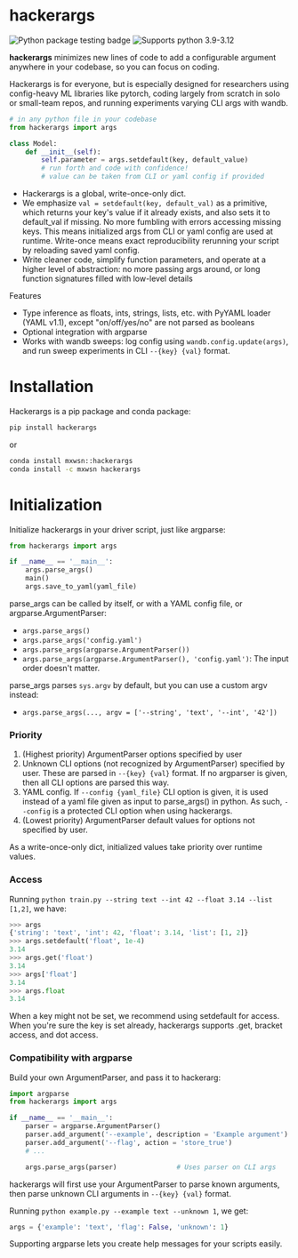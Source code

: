 # hackerargs

![Python package testing badge](https://github.com/maxwshen/hackerargs/actions/workflows/python-package.yml/badge.svg)
![Supports python 3.9-3.12](https://img.shields.io/badge/python-3.9%20%7C%203.10%20%7C%203.11%20%7C%203.12-blue)


**hackerargs** minimizes new lines of code to add a configurable argument anywhere in your codebase, so you can focus on coding.

Hackerargs is for everyone, but is especially designed for researchers using config-heavy ML libraries like pytorch, coding largely from scratch in solo or small-team repos, and running experiments varying CLI args with wandb.

```python
# in any python file in your codebase
from hackerargs import args

class Model:
    def __init__(self):
        self.parameter = args.setdefault(key, default_value)
        # run forth and code with confidence!
        # value can be taken from CLI or yaml config if provided
```

- Hackerargs is a global, write-once-only dict.
- We emphasize `val = setdefault(key, default_val)` as a primitive, which returns your key's value if it already exists, and also sets it to default_val if missing. No more fumbling with errors accessing missing keys. This means initialized args from CLI or yaml config are used at runtime. Write-once means exact reproducibility rerunning your script by reloading saved yaml config. 
- Write cleaner code, simplify function parameters, and operate at a higher level of abstraction: no more passing args around, or long function signatures filled with low-level details

Features
- Type inference as floats, ints, strings, lists, etc. with PyYAML loader (YAML v1.1), except "on/off/yes/no" are not parsed as booleans
- Optional integration with argparse
- Works with wandb sweeps: log config using `wandb.config.update(args)`, and run sweep experiments in CLI `--{key} {val}` format.

# Installation

Hackerargs is a pip package and conda package:

```bash
pip install hackerargs
```

or
```bash
conda install mxwsn::hackerargs
conda install -c mxwsn hackerargs
```

# Initialization

Initialize hackerargs in your driver script, just like argparse:

```python
from hackerargs import args

if __name__ == '__main__':
    args.parse_args()
    main()
    args.save_to_yaml(yaml_file)
```

parse_args can be called by itself, or with a YAML config file, or argparse.ArgumentParser:

- `args.parse_args()`
- `args.parse_args('config.yaml')`
- `args.parse_args(argparse.ArgumentParser())`
- `args.parse_args(argparse.ArgumentParser(), 'config.yaml')`: The input order doesn't matter. 

parse_args parses `sys.argv` by default, but you can use a custom argv instead:
- `args.parse_args(..., argv = ['--string', 'text', '--int', '42'])`


### Priority
1. (Highest priority) ArgumentParser options specified by user
2. Unknown CLI options (not recognized by ArgumentParser) specified by user. These are parsed in `--{key} {val}` format. If no argparser is given, then all CLI options are parsed this way.
3. YAML config. If `--config {yaml_file}` CLI option is given, it is used instead of a yaml file given as input to parse_args() in python. As such, `--config` is a protected CLI option when using hackerargs.
4. (Lowest priority) ArgumentParser default values for options not specified by user.

As a write-once-only dict, initialized values take priority over runtime values.


### Access

Running `python train.py --string text --int 42 --float 3.14 --list [1,2]`, we have:

```python
>>> args
{'string': 'text', 'int': 42, 'float': 3.14, 'list': [1, 2]}
>>> args.setdefault('float', 1e-4)
3.14
>>> args.get('float')
3.14
>>> args['float']
3.14
>>> args.float
3.14
```

When a key might not be set, we recommend using setdefault for access.
When you're sure the key is set already, hackerargs supports .get, bracket access, and dot access.


### Compatibility with argparse

Build your own ArgumentParser, and pass it to hackerarg:

```python
import argparse
from hackerargs import args

if __name__ == '__main__':
    parser = argparse.ArgumentParser()
    parser.add_argument('--example', description = 'Example argument')
    parser.add_argument('--flag', action = 'store_true')
    # ...

    args.parse_args(parser)               # Uses parser on CLI args
```

hackerargs will first use your ArgumentParser to parse known arguments,
then parse unknown CLI arguments in `--{key} {val}` format.

Running `python example.py --example text --unknown 1`, we get:

```python
args = {'example': 'text', 'flag': False, 'unknown': 1}
```

Supporting argparse lets you create help messages for your scripts easily.
